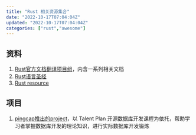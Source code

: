 ```yaml
---
title: "Rust 相关资源集合"
date: "2022-10-17T07:04:04Z"
updated: "2022-10-17T07:04:04Z"
categories: ["rust","awesome"]
---
```

## 资料

1. [Rust官方文档翻译项目组](https://www.rustwiki.org.cn/)，内含一系列相关文档
2. [Rust语言圣经](https://course.rs/about-book.html)
3. [Rust resource](https://www.resource.rs/)


## 项目

1. [pingcap推出的project](https://tidb.net/talent-plan)，以 Talent Plan 开源数据库开发课程为依托，帮助学习者掌握数据库开发的理论知识，进行实际数据库开发锻炼